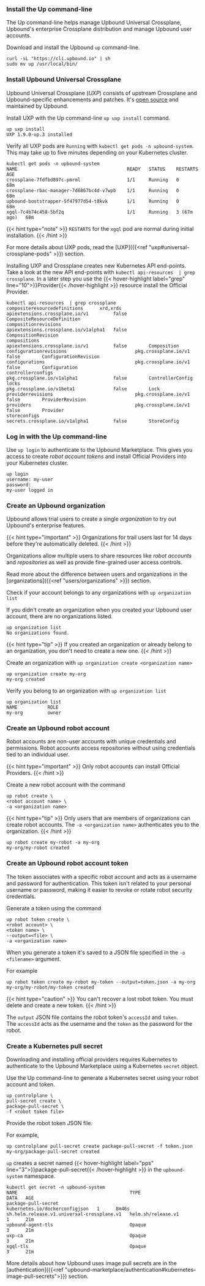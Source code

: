 ### Install the Up command-line
The Up command-line helps manage Upbound Universal Crossplane, Upbound's enterprise Crossplane distribution and manage Upbound user accounts. 

Download and install the Upbound `up` command-line.

```shell
curl -sL "https://cli.upbound.io" | sh
sudo mv up /usr/local/bin/
```

### Install Upbound Universal Crossplane
Upbound Universal Crossplane (_UXP_) consists of upstream Crossplane and Upbound-specific enhancements and patches. It's [open source](https://github.com/upbound/universal-crossplane) and maintained by Upbound. 

Install UXP with the Up command-line `up uxp install` command.

```shell
up uxp install
UXP 1.9.0-up.3 installed
```

Verify all UXP pods are `Running` with `kubectl get pods -n upbound-system`. This may take up to five minutes depending on your Kubernetes cluster.

```shell
kubectl get pods -n upbound-system
NAME                                        READY   STATUS    RESTARTS      AGE
crossplane-7fdfbd897c-pmrml                 1/1     Running   0             68m
crossplane-rbac-manager-7d6867bc4d-v7wpb    1/1     Running   0             68m
upbound-bootstrapper-5f47977d54-t8kvk       1/1     Running   0             68m
xgql-7c4b74c458-5bf2q                       1/1     Running   3 (67m ago)   68m
```

{{< hint type="note" >}}
`RESTARTS` for the `xgql` pod are normal during initial installation. 
{{< /hint >}}

For more details about UXP pods, read the [UXP]({{<ref "uxp#universal-crossplane-pods" >}}) section.


Installing UXP and Crossplane creates new Kubernetes API end-points. Take a look at the new API end-points with `kubectl api-resources  | grep crossplane`. In a later step you use the {{< hover-highlight label="grep" line="10">}}Provider{{< /hover-highlight >}} resource install the Official Provider.

```shell  {label="grep"}
kubectl api-resources  | grep crossplane
compositeresourcedefinitions      xrd,xrds     apiextensions.crossplane.io/v1         false        CompositeResourceDefinition
compositionrevisions                           apiextensions.crossplane.io/v1alpha1   false        CompositionRevision
compositions                                   apiextensions.crossplane.io/v1         false        Composition
configurationrevisions                         pkg.crossplane.io/v1                   false        ConfigurationRevision
configurations                                 pkg.crossplane.io/v1                   false        Configuration
controllerconfigs                              pkg.crossplane.io/v1alpha1             false        ControllerConfig
locks                                          pkg.crossplane.io/v1beta1              false        Lock
providerrevisions                              pkg.crossplane.io/v1                   false        ProviderRevision
providers                                      pkg.crossplane.io/v1                   false        Provider
storeconfigs                                   secrets.crossplane.io/v1alpha1         false        StoreConfig
```

### Log in with the Up command-line
Use `up login` to authenticate to the Upbound Marketplace. This gives you access to create _robot account tokens_ and install Official Providers into your Kubernetes cluster.

```shell
up login
username: my-user
password: 
my-user logged in
```

### Create an Upbound organization
Upbound allows trial users to create a single _organization_ to try out Upbound's enterprise features.

{{< hint type="important" >}}
Organizations for trail users last for 14 days before they're automatically deleted.
{{< /hint >}}

Organizations allow multiple users to share resources like _robot accounts_ and _repositories_ as well as provide fine-grained user access controls.

Read more about the difference between users and organizations in the [organizations]({{<ref "users/organizations" >}}) section.

Check if your account belongs to any organizations with `up organization list`

If you didn't create an organization when you created your Upbound user account, there are no organizations listed.
```shell
up organization list
No organizations found.
```

{{< hint type="tip" >}}
If you created an organization or already belong to an organization, you don't need to create a new one.
{{< /hint >}}

Create an organization with `up organization create <organization name>`

```shell
up organization create my-org
my-org created
```

Verify you belong to an organization with `up organization list`
```shell
up organization list
NAME           ROLE
my-org         owner
```

### Create an Upbound robot account
Robot accounts are non-user accounts with unique credentials and permissions. Robot accounts access repositories without using credentials tied to an individual user.

{{< hint type="important" >}}
Only robot accounts can install Official Providers.
{{< /hint >}}

Create a new robot account with the command
```shell
up robot create \
<robot account name> \
-a <organization name>
```
{{< hint type="tip" >}}
Only users that are members of organizations can create robot accounts. The `-a <organization name>` authenticates you to the organization.
{{< /hint >}}

```shell
up robot create my-robot -a my-org
my-org/my-robot created
```

### Create an Upbound robot account token
The token associates with a specific robot account and acts as a username and password for authentication. This token isn't related to your personal username or password, making it easier to revoke or rotate robot security credentials.

Generate a token using the command
```shell
up robot token create \
<robot account> \
<token name> \
--output=<file> \
-a <organization name>
```
When you generate a token it's saved to a JSON file specified in the `-o <filename>` argument.

For example
```shell
up robot token create my-robot my-token --output=token.json -a my-org
my-org/my-robot/my-token created
```

{{< hint type="caution" >}}
You can't recover a lost robot token. You must delete and create a new token.
{{< /hint >}}

The `output` JSON file contains the robot token's `accessId` and `token`.  
The `accessId` acts as the username and the `token` as the password for the robot.

### Create a Kubernetes pull secret
Downloading and installing official providers requires Kubernetes to authenticate to the Upbound Marketplace using a Kubernetes `secret` object.

Use the Up command-line to generate a Kubernetes secret using your robot account and token. 
```shell
up controlplane \
pull-secret create \
package-pull-secret \
-f <robot token file>
```

Provide the robot token JSON file.

For example,
```shell
up controlplane pull-secret create package-pull-secret -f token.json
my-org/package-pull-secret created
```

`up` creates a secret named {{< hover-highlight label="pps" line="3">}}package-pull-secret{{< /hover-highlight >}} in the `upbound-system` namespace. 

```shell {label="pps"}
kubectl get secret -n upbound-system
NAME                                         TYPE                             DATA   AGE
package-pull-secret                          kubernetes.io/dockerconfigjson   1      8m46s
sh.helm.release.v1.universal-crossplane.v1   helm.sh/release.v1               1      21m
upbound-agent-tls                            Opaque                           3      21m
uxp-ca                                       Opaque                           3      21m
xgql-tls                                     Opaque                           3      21m
```
<!-- vale gitlab.Substitutions = NO -->
<!-- ignore lowercase kubernetes in the link -->
More details about how Upbound uses image pull secrets are in the [authentication]({{<ref "upbound-marketplace/authentication#kubernetes-image-pull-secrets">}}) section.
<!-- vale gitlab.Substitutions = YES -->
